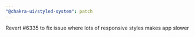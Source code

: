 ```yaml
---
"@chakra-ui/styled-system": patch
---
```


Revert #6335 to fix issue where lots of responsive styles makes app slower
